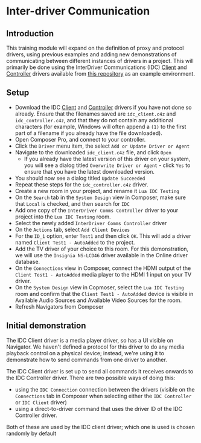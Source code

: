 # Inter-driver Communication

## Introduction

This training module will expand on the definition of proxy and protocol drivers, using previous examples and adding new demonstrations of communicating between different instances of drivers in a project.  This will primarily be done using the InterDriver Communications (IDC) [Client](https://github.com/snap-one/docs-driverworks/blob/master/sample_drivers/idc_client.c4z) and [Controller](https://github.com/snap-one/docs-driverworks/blob/master/sample_drivers/idc_controller.c4z) drivers available from [this repository](https://github.com/snap-one/docs-driverworks) as an example environment.

## Setup

- Download the IDC [Client](https://github.com/snap-one/docs-driverworks/blob/master/sample_drivers/idc_client.c4z) and [Controller](https://github.com/snap-one/docs-driverworks/blob/master/sample_drivers/idc_controller.c4z) drivers if you have not done so already. Ensure that the filenames saved are `idc_client.c4z` and `idc_controller.c4z`, and that they do not contain any additional characters (for example, Windows will often append a `(1)` to the first part of a filename if you already have the file downloaded).
- Open Composer Pro, and connect to your controller.
- Click the `Driver` menu item, the select `Add or Update Driver or Agent`
- Navigate to the downloaded `idc_client.c4z` file, and click `Open`
  - If you already have the latest version of this driver on your system, you will see a dialog titled `Overwrite Driver or Agent` - click `Yes` to ensure that you have the latest downloaded version.
- You should now see a dialog titled `Update Succeeded`
- Repeat these steps for the `idc_controller.c4z` driver.
- Create a new room in your project, and rename it `Lua IDC Testing`
- On the `Search` tab in the `System Design` view in Composer, make sure that `Local` is checked, and then search for `IDC`
- Add one copy of the `InterDriver Comms Controller` driver to your project into the `Lua IDC Testing` room.
- Select the newly added `InterDriver Comms Controller` driver
- On the `Actions` tab, select `Add Client Devices`
- For the `ID_1` option, enter `Test1` and then click `OK`.  This will add a driver named `Client Test1 - AutoAdded` to the project.
- Add the TV driver of your choice to this room.  For this demonstration, we will use the `Insignia NS-LCD46` driver available in the Online driver database.
- On the `Connections` view in Composer, connect the HDMI output of the `Client Test1 - AutoAdded` media player to the HDMI 1 input on your TV driver.
- On the `System Design` view in Copmoser, select the `Lua IDC Testing` room and confirm that the `Client Test1 - AutoAdded` device is visible in Available Audio Sources and Available Video Sources for the room.
- Refresh Navigators from Composer

## Initial demonstration

The IDC Client driver is a media player driver, so has a UI visible on Navigator.  We haven't defined a protocol for this driver to do any media playback control on a physical device; instead, we're using it to demonstrate how to send commands from one driver to another.

The IDC Client driver is set up to send all commands it receives onwards to the IDC Controller driver.  There are two possible ways of doing this:

- using the `IDC Connection` connection between the drivers (visible on the `Connections` tab in Composer when selecting either the `IDC Controller` or `IDC Client` driver)
- using a direct-to-driver command that uses the driver ID of the IDC Controller driver.

Both of these are used by the IDC client driver; which one is used is chosen randomly by default
